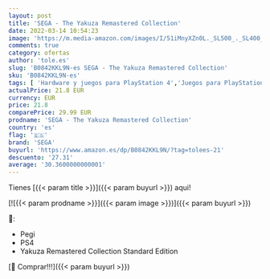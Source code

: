 ```yaml
---
layout: post
title: 'SEGA - The Yakuza Remastered Collection'
date: 2022-03-14 10:54:23
image: 'https://m.media-amazon.com/images/I/51iMnyXZn0L._SL500_._SL400_.jpg'
comments: true
category: ofertas
author: 'tole.es'
slug: 'B0842KKL9N-es SEGA - The Yakuza Remastered Collection'
sku: 'B0842KKL9N-es'
tags: [ 'Hardware y juegos para PlayStation 4','Juegos para PlayStation 4','Videojuegos','sega', ]
actualPrice: 21.8 EUR
currency: EUR
price: 21.8
comparePrice: 29.99 EUR
prodname: 'SEGA - The Yakuza Remastered Collection'
country: 'es'
flag: '🇪🇸'
brand: 'SEGA'
buyurl: 'https://www.amazon.es/dp/B0842KKL9N/?tag=tolees-21'
descuento: '27.31'
average: '30.3600000000001'
---
```


Tienes [{{< param title >}}]({{< param buyurl >}}) aqui!

[![{{< param prodname >}}]({{< param image >}})]({{< param buyurl >}})

🔎:

- Pegi
- PS4
- Yakuza Remastered Collection Standard Edition

[🛒 Comprar!!!]({{< param buyurl >}})
